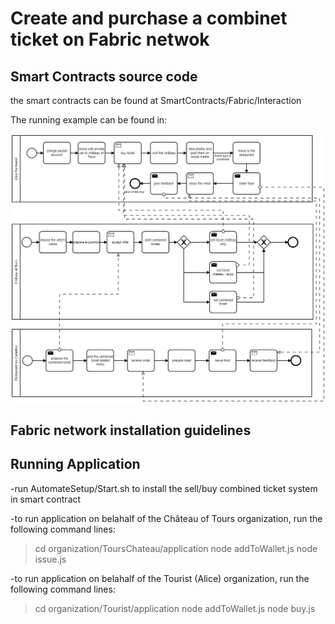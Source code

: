 # Create and purchase a combinet ticket on Fabric netwok

## Smart Contracts source code

the smart contracts can be found at SmartContracts/Fabric/Interaction 

The running example can be found in:

![Running Example](motivating_scenario_v2.png)

## Fabric network installation guidelines



## Running Application 

-run AutomateSetup/Start.sh to install the sell/buy combined ticket system in smart contract

-to run application on belahalf of the Château of Tours organization, run the following command lines:
  > cd organization/ToursChateau/application
  > node addToWallet.js
  > node issue.js
 
-to run application on belahalf of the Tourist (Alice) organization, run the following command lines:
  > cd organization/Tourist/application
  > node addToWallet.js
  > node buy.js
 
 
